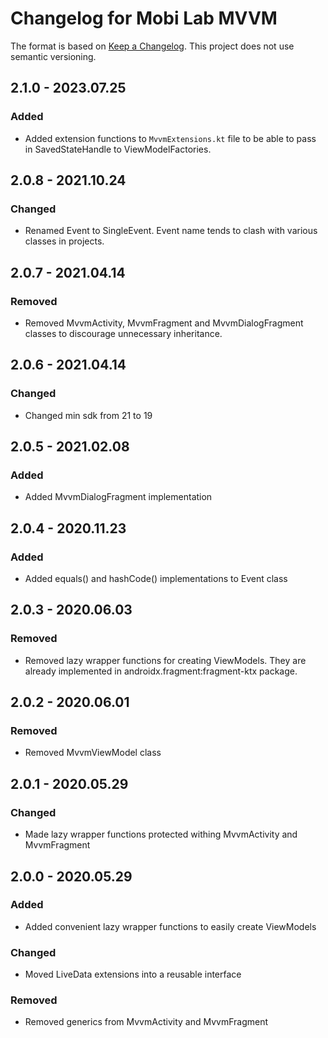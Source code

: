 # Changelog for Mobi Lab MVVM

The format is based on [Keep a Changelog](https://keepachangelog.com/en/1.0.0/). This project does not use semantic versioning.

## 2.1.0 - 2023.07.25

### Added

- Added extension functions to `MvvmExtensions.kt` file to be able to pass in SavedStateHandle to ViewModelFactories.

## 2.0.8 - 2021.10.24

### Changed

- Renamed Event to SingleEvent. Event name tends to clash with various classes in projects.

## 2.0.7 - 2021.04.14

### Removed

- Removed MvvmActivity, MvvmFragment and MvvmDialogFragment classes to discourage unnecessary inheritance.

## 2.0.6 - 2021.04.14

### Changed

- Changed min sdk from 21 to 19

## 2.0.5 - 2021.02.08

### Added

- Added MvvmDialogFragment implementation

## 2.0.4 - 2020.11.23

### Added

- Added equals() and hashCode() implementations to Event class

## 2.0.3 - 2020.06.03

### Removed

- Removed lazy wrapper functions for creating ViewModels. They are already implemented in androidx.fragment:fragment-ktx package.

## 2.0.2 - 2020.06.01

### Removed

- Removed MvvmViewModel class

## 2.0.1 - 2020.05.29

### Changed

- Made lazy wrapper functions protected withing MvvmActivity and MvvmFragment

## 2.0.0 - 2020.05.29

### Added

- Added convenient lazy wrapper functions to easily create ViewModels

### Changed

- Moved LiveData extensions into a reusable interface

### Removed

- Removed generics from MvvmActivity and MvvmFragment
